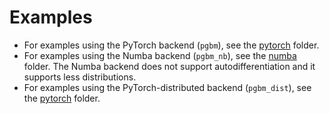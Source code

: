 # Examples #

* For examples using the PyTorch backend (`pgbm`), see the [pytorch](https://github.com/elephaint/pgbm/blob/main/examples/pytorch/) folder.
* For examples using the Numba backend (`pgbm_nb`), see the [numba](https://github.com/elephaint/pgbm/blob/main/examples/numba/) folder. The Numba backend does not support autodifferentiation and it supports less distributions.
* For examples using the PyTorch-distributed backend (`pgbm_dist`), see the [pytorch](https://github.com/elephaint/pgbm/blob/main/examples/pytorch_dist/) folder.